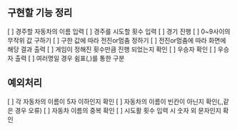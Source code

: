 ## 구현할 기능 정리
[ ] 경주할 자동차의 이름 입력
[ ] 경주를 시도할 횟수 입력
[ ] 경기 진행
    [ ] 0~9사이의 무작위 값 구하기
    [ ] 구한 값에 따라 전진or멈춤 정하기
    [ ] 전진or멈춤에 따라 화면에 해당 결과 출력
    [ ] 게임이 정해진 횟수만큼 진행 되었는지 확인
    [ ] 우승자 확인
    [ ] 우승자 출력
        [ ] 여러명일 경우 쉼표(,)를 통한 구분

## 예외처리
[ ] 각 자동차의 이름이 5자 이하인지 확인
[ ] 자동차의 이름이 빈칸이 아닌지 확인(,,같은 경우 오류)
[ ] 자동차 이름의 중복 확인
[ ] 시도활 횟수 입력 시 숫자 외 문자인지 확인